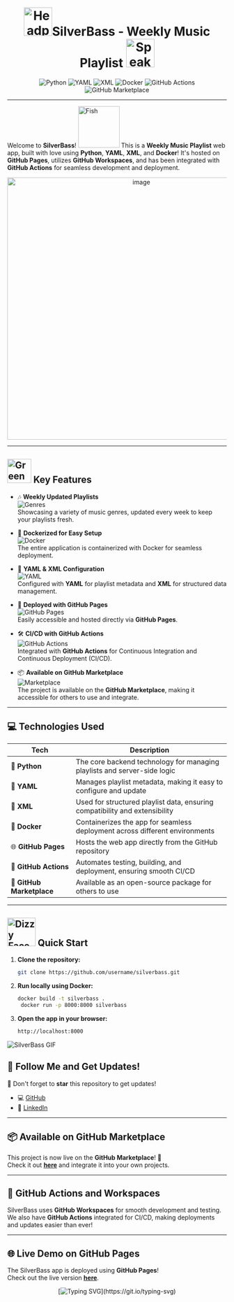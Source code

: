<div align="center">

# <img src="https://raw.githubusercontent.com/Tarikul-Islam-Anik/Animated-Fluent-Emojis/master/Emojis/Objects/Headphone.png" alt="Headphone" width="65" height="65" />SilverBass - Weekly Music Playlist <img src="https://raw.githubusercontent.com/Tarikul-Islam-Anik/Animated-Fluent-Emojis/master/Emojis/Objects/Speaker%20High%20Volume.png" alt="Speaker High Volume" width="65" height="65" />

![Python](https://img.shields.io/badge/Built%20with-Python-3776AB?style=for-the-badge&logo=python&logoColor=white)
![YAML](https://img.shields.io/badge/Configuration-YAML-F3C613?style=for-the-badge&logo=yaml&logoColor=white)
![XML](https://img.shields.io/badge/Structure-XML-E34F26?style=for-the-badge&logo=xml&logoColor=white)
![Docker](https://img.shields.io/badge/Containerized%20with-Docker-2496ED?style=for-the-badge&logo=docker&logoColor=white)
![GitHub Actions](https://img.shields.io/badge/CI%2FCD-GitHub%20Actions-2088FF?style=for-the-badge&logo=githubactions&logoColor=white)
![GitHub Marketplace](https://img.shields.io/badge/Available_on-GitHub%20Marketplace-2EA44F?style=for-the-badge&logo=github)

</div>

---



Welcome to **SilverBass**! <img src="https://raw.githubusercontent.com/Tarikul-Islam-Anik/Animated-Fluent-Emojis/master/Emojis/Animals/Fish.png" alt="Fish" width="95" height="95" /> This is a **Weekly Music Playlist** web app, built with love using **Python**, **YAML**, **XML**, and **Docker**! It's hosted on **GitHub Pages**, utilizes **GitHub Workspaces**, and has been integrated with **GitHub Actions** for seamless development and deployment.

<div align="center">
    <img src="https://github.com/user-attachments/assets/d1c9f984-3e4d-49fd-9683-8ae03058dc47" alt="image" width="600" />
</div>

---

## <img src="https://raw.githubusercontent.com/Tarikul-Islam-Anik/Animated-Fluent-Emojis/master/Emojis/Symbols/Green%20Circle.png" alt="Green Circle" width="55" height="55" /> **Key Features**

- 🎶 **Weekly Updated Playlists**  
  ![Genres](https://img.shields.io/badge/Genres-Variety-orange?style=flat-square)  
  Showcasing a variety of music genres, updated every week to keep your playlists fresh.

- 🐋 **Dockerized for Easy Setup**  
  ![Docker](https://img.shields.io/badge/Docker-Easy%20Setup-blue?style=flat-square&logo=docker&logoColor=white)  
  The entire application is containerized with Docker for seamless deployment.

- 📄 **YAML & XML Configuration**  
  ![YAML](https://img.shields.io/badge/YAML-Configuration-yellow?style=flat-square&logo=yaml&logoColor=white)  
  Configured with **YAML** for playlist metadata and **XML** for structured data management.

- 🚀 **Deployed with GitHub Pages**  
  ![GitHub Pages](https://img.shields.io/badge/GitHub-Pages-blue?style=flat-square&logo=github&logoColor=white)  
  Easily accessible and hosted directly via **GitHub Pages**.

- 🛠️ **CI/CD with GitHub Actions**  
  ![GitHub Actions](https://img.shields.io/badge/GitHub-Actions-%232671E5?style=flat-square&logo=githubactions&logoColor=white)  
  Integrated with **GitHub Actions** for Continuous Integration and Continuous Deployment (CI/CD).

- 📦 **Available on GitHub Marketplace**  
  ![Marketplace](https://img.shields.io/badge/GitHub-Marketplace-green?style=flat-square&logo=github)  
  The project is available on the **GitHub Marketplace**, making it accessible for others to use and integrate.

---

## 💻 Technologies Used

| **Tech**      | **Description**                                                                 |
| ------------- | -------------------------------------------------------------------------------- |
| 🎣 **Python** | The core backend technology for managing playlists and server-side logic         |
| 📑 **YAML**   | Manages playlist metadata, making it easy to configure and update                |
| 📝 **XML**    | Used for structured playlist data, ensuring compatibility and extensibility      |
| 🐋 **Docker** | Containerizes the app for seamless deployment across different environments      |
| 🌐 **GitHub Pages** | Hosts the web app directly from the GitHub repository                       |
| 🔧 **GitHub Actions** | Automates testing, building, and deployment, ensuring smooth CI/CD       |
| 🛒 **GitHub Marketplace** | Available as an open-source package for others to use                 |

---

## <img src="https://raw.githubusercontent.com/Tarikul-Islam-Anik/Animated-Fluent-Emojis/master/Emojis/Smilies/Dizzy%20Face.png" alt="Dizzy Face" width="65" height="65" /> Quick Start

1. **Clone the repository:**
   ```bash
   git clone https://github.com/username/silverbass.git
   ```
2. **Run locally using Docker:**
   ```bash
   docker build -t silverbass .
    docker run -p 8000:8000 silverbass
   ```
3. **Open the app in your browser:**
   ```bash
   http://localhost:8000
   ```
![SilverBass GIF](https://media2.giphy.com/media/v1.Y2lkPTc5MGI3NjExdmlmZDhqamphZzA2dnh4dnFjN2t4bzA2dTF4ZTZtdnAyZTg4ZnFrNCZlcD12MV9pbnRlcm5hbF9naWZfYnlfaWQmY3Q9Zw/QXwtfadqo7wbfmT46H/giphy.webp)

   
## 🎉 Follow Me and Get Updates!

🌟 Don't forget to **star** this repository to get updates!

- 💻 [GitHub](https://github.com/ailynux)
- 👔 [LinkedIn](https://www.linkedin.com/in/ailyndiaz01)


---

## 📦 Available on GitHub Marketplace

This project is now live on the **GitHub Marketplace**! 🎉  
Check it out [**here**](https://github.com/marketplace/actions/silverbass) and integrate it into your own projects.

---

## 🤖 GitHub Actions and Workspaces

SilverBass uses **GitHub Workspaces** for smooth development and testing.  
We also have **GitHub Actions** integrated for CI/CD, making deployments and updates easier than ever!

---

## 🌐 Live Demo on GitHub Pages

The SilverBass app is deployed using **GitHub Pages**!  
Check out the live version [**here**](https://ailynux.github.io/silverbass/docs/index.html).

 <div align="center">

[![Typing SVG](https://readme-typing-svg.demolab.com/?lines=Thanks+for+stopping+by!;See+you+next+time!;Star+the+repo+if+you+liked+it!)](https://git.io/typing-svg)

</div>

